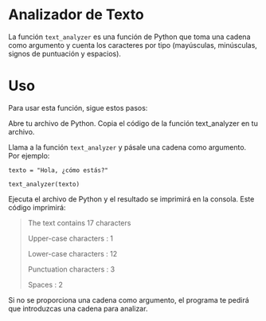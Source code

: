 
# Analizador de Texto

La función `text_analyzer` es una función de Python que toma una cadena como argumento y cuenta los caracteres por tipo (mayúsculas, minúsculas, signos de puntuación y espacios).

# Uso

Para usar esta función, sigue estos pasos:

Abre tu archivo de Python.
Copia el código de la función text_analyzer en tu archivo.

Llama a la función `text_analyzer` y pásale una cadena como argumento. Por ejemplo:

`texto = "Hola, ¿cómo estás?"`

`text_analyzer(texto)`

Ejecuta el archivo de Python y el resultado se imprimirá en la consola. Este código imprimirá:

>The text contains 17 characters
>
>Upper-case characters : 1
>
>Lower-case characters : 12
>
>Punctuation characters : 3
>
>Spaces : 2

Si no se proporciona una cadena como argumento, el programa te pedirá que introduzcas una cadena para analizar.

